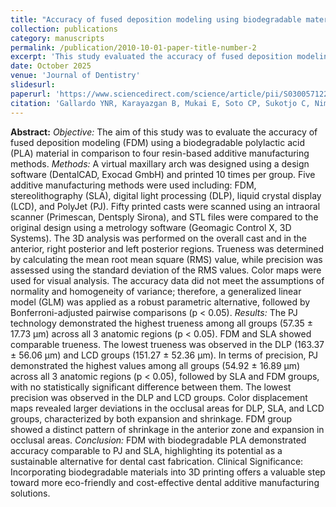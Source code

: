 ```yaml
---
title: "Accuracy of fused deposition modeling using biodegradable material: A comparative study with four resin-based additive manufacturing methods"
collection: publications
category: manuscripts
permalink: /publication/2010-10-01-paper-title-number-2
excerpt: 'This study evaluated the accuracy of fused deposition modeling (FDM) with biodegradable PLA compared to four resin-based additive manufacturing methods. PolyJet showed the highest trueness and precision, while FDM demonstrated accuracy comparable to SLA. These findings support FDM as a sustainable and cost-effective alternative for dental cast fabrication.'
date: October 2025
venue: 'Journal of Dentistry'
slidesurl:
paperurl: 'https://www.sciencedirect.com/science/article/pii/S0300571225004166?via%3Dihub'
citation: 'Gallardo YNR, Karayazgan B, Mukai E, Soto CP, Sukotjo C, Nima G. Accuracy of fused deposition modeling using biodegradable material: A comparative study with four resin-based additive manufacturing methods. J Dent. 2025 Oct;161:105972.'
---
```


**Abstract:**
*Objective:* The aim of this study was to evaluate the accuracy of fused deposition modeling (FDM) using a biodegradable polylactic acid (PLA) material in comparison to four resin-based additive manufacturing methods. *Methods:* A virtual maxillary arch was designed using a design software (DentalCAD, Exocad GmbH) and printed 10 times per group. Five additive manufacturing methods were used including: FDM, stereolithography (SLA), digital light processing (DLP), liquid crystal display (LCD), and PolyJet (PJ). Fifty printed casts were scanned using an intraoral scanner (Primescan, Dentsply Sirona), and STL files were compared to the original design using a metrology software (Geomagic Control X, 3D Systems). The 3D analysis was performed on the overall cast and in the anterior, right posterior and left posterior regions. Trueness was determined by calculating the mean root mean square (RMS) value, while precision was assessed using the standard deviation of the RMS values. Color maps were used for visual analysis. The accuracy data did not meet the assumptions of normality and homogeneity of variance; therefore, a generalized linear model (GLM) was applied as a robust parametric alternative, followed by Bonferroni-adjusted pairwise comparisons (p < 0.05). *Results:* The PJ technology demonstrated the highest trueness among all groups (57.35 ± 17.73 µm) across all 3 anatomic regions (p < 0.05). FDM and SLA showed comparable trueness. The lowest trueness was observed in the DLP (163.37 ± 56.06 µm) and LCD groups (151.27 ± 52.36 µm). In terms of precision, PJ demonstrated the highest values among all groups (54.92 ± 16.89 µm) across all 3 anatomic regions (p < 0.05), followed by SLA and FDM groups, with no statistically significant difference between them. The lowest precision was observed in the DLP and LCD groups. Color displacement maps revealed larger deviations in the occlusal areas for DLP, SLA, and LCD groups, characterized by both expansion and shrinkage. FDM group showed a distinct pattern of shrinkage in the anterior zone and expansion in occlusal areas. *Conclusion:* FDM with biodegradable PLA demonstrated accuracy comparable to PJ and SLA, highlighting its potential as a sustainable alternative for dental cast fabrication. Clinical Significance: Incorporating biodegradable materials into 3D printing offers a valuable step toward more eco-friendly and cost-effective dental additive manufacturing solutions.
